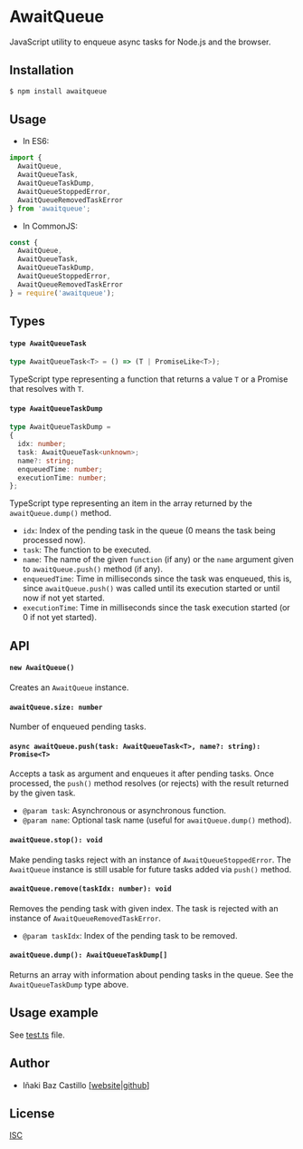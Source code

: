 # AwaitQueue

JavaScript utility to enqueue async tasks for Node.js and the browser.


## Installation

```bash
$ npm install awaitqueue
```

## Usage

* In ES6:

```js
import {
  AwaitQueue,
  AwaitQueueTask,
  AwaitQueueTaskDump,
  AwaitQueueStoppedError,
  AwaitQueueRemovedTaskError
} from 'awaitqueue';
```

* In CommonJS:

```js
const { 
  AwaitQueue,
  AwaitQueueTask,
  AwaitQueueTaskDump,
  AwaitQueueStoppedError,
  AwaitQueueRemovedTaskError
} = require('awaitqueue');
```


## Types

#### `type AwaitQueueTask`

```typescript
type AwaitQueueTask<T> = () => (T | PromiseLike<T>);
```

TypeScript type representing a function that returns a value `T` or a Promise that resolves with `T`.

#### `type AwaitQueueTaskDump`

```typescript
type AwaitQueueTaskDump =
{
  idx: number;
  task: AwaitQueueTask<unknown>;
  name?: string;
  enqueuedTime: number;
  executionTime: number;
};
```

TypeScript type representing an item in the array returned by the `awaitQueue.dump()` method.

* `idx`: Index of the pending task in the queue (0 means the task being processed now).
* `task`: The function to be executed.
* `name`: The name of the given `function` (if any) or the `name` argument given to `awaitQueue.push()` method (if any).
* `enqueuedTime`: Time in milliseconds since the task was enqueued, this is, since `awaitQueue.push()` was called until its execution started or until now if not yet started.
* `executionTime`: Time in milliseconds since the task execution started (or 0 if not yet started).


## API

#### `new AwaitQueue()`

Creates an `AwaitQueue` instance.

#### `awaitQueue.size: number`

Number of enqueued pending tasks.

#### `async awaitQueue.push(task: AwaitQueueTask<T>, name?: string): Promise<T>`

Accepts a task as argument and enqueues it after pending tasks. Once processed, the `push()` method resolves (or rejects) with the result returned by the given task.

* `@param task`: Asynchronous or asynchronous function.
* `@param name`: Optional task name (useful for `awaitQueue.dump()` method).

#### `awaitQueue.stop(): void`

Make pending tasks reject with an instance of `AwaitQueueStoppedError`. The `AwaitQueue` instance is still usable for future tasks added via `push()` method.

#### `awaitQueue.remove(taskIdx: number): void`

Removes the pending task with given index. The task is rejected with an instance of `AwaitQueueRemovedTaskError`.

* `@param taskIdx`: Index of the pending task to be removed.

#### `awaitQueue.dump(): AwaitQueueTaskDump[]`

Returns an array with information about pending tasks in the queue. See the `AwaitQueueTaskDump` type above.


## Usage example

See [test.ts](src/test.ts) file.


## Author

* Iñaki Baz Castillo [[website](https://inakibaz.me)|[github](https://github.com/ibc/)]


## License

[ISC](./LICENSE)
